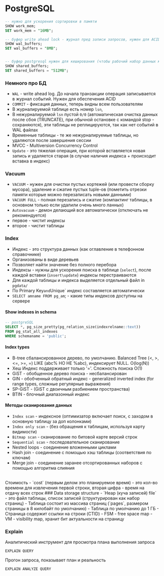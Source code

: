 # PostgreSQL
```sql
-- нужно для ускорения сортировки в памяти
SHOW work_mem;
SET work_mem = "16MB";

-- буфер write ahead lock - журнал пред записи запросов, нужен для ACID, после изменения сбрасываются на диск
SHOW wal_buffers;
SET wal_buffers = "8MB";


-- буфер postgresql нужен для кеширования (чтобы рабочий набор данных мог находится в кеше)
SHOW shared_buffers;
SET shared_buffers = "512MB";
```

### Немного про БД
- `WAL` - write ahead log. До начала транзакции операция записывается в журнал событий. Нужен для обеспечения ACID 
- `COMMIT` - фиксация данных, теперь видны всем пользователям
- В журналируемой таблице есть номер `lsn`, 
- В нежурналируемой `lsn` пустой `0/0` (автоматическая очистка данных после сбоя (TRUNCATE), при обычной остановке c командой stop - сохраняются), эти таблицы не реплицируются, так как нет событий в WAL файлах
- Временные таблицы - те же нежурналируемые таблицы, но удаляются после завершения сессии
- MVCC - Multiversion Concurrency Control
- `Update` - это тяжелая операция, при которой вставляется новая запись и удаляется старая (в случае наличия индекса + происходит вставка в индекс)

### Vacuum
- `VACUUM` - нужен для очистки пустых кортежей (или провести сборку мусора), удаление и сжатие пустых tuple-ов (пометить отрезки памяти которые можно перезаписать новыми данными)
- `VACUUM FULL` - полная перезапись и сжатие (компактинг таблицы, в основном только если удалили очень много ланных)
- `Autovacuum` - демон делающий все автоматически (отключать не рекомендуется)
- первое - чистит индексы
- второе - чистит таблицы


### Index
- Индекс - это структура данных (как оглавление в телефонном справочнике)
- Организованы в виде деревьев
- Позволяет найти значение без полного перебора
- Индексы - нужны для ускорения поиска в таблице (`select`), после каждой вставки (`insert\update`) индексы перестраиваются
- Для каждой таблицы и индекса выделяется отдельный файл in `pgdata/`
- По Primary Key` and `Unique` индекс составляется автоматически
- `SELECT amname FROM pg_am`; - какие типы индексов доступны на сервере

#### Show indexes in schema
```sql
-- postgreSQL
SELECT *, pg_size_pretty(pg_relation_size(indexrelname::text))
FROM pg_stat_all_indexes
WHERE schemaname = 'public';
```
#### Index types
- B-tree сбалансированное дерево, по умолчанию. Balanced Tree (<, >, <=, >=, =) LIKE (abc% НО НЕ %abc), индексирует NULL. O(log(N))
- Хеш Индекс поддерживает только '='. Сложность поиска O(1)
- GiST - обобщенное дерево поиска - несбалансирован
- GIN - обобченный обратный индекс - generalized inverted index (for range types, сложные регулярные выражения)
- SP-GiST - (GiST с двоичным разбиением пространства)
- BTIN - блочный диапазонный индекс

#### Методы сканирования данных
- `Index scan` - индексное (оптимизатор включает поиск, с заходом в основную таблицу за доп колонками)
- `Index only scan` - (без обращения к таблицам, используя карту видимости)
- `Bitmap scan` - сканирование по битовой карте версий строк
- `Sequential scan` - последовательное сканирование
- Nested loops - соединение вложенными циклами
- Hash join - соединение с помощью хэш таблицы (соответствия по ключам)
- Merge join - соединение заранее отсортированных наборов с помощью алгоритма слияния
<br>
Стоимость - `cost` (первым делом это планируемое время) - это кол-во времени для извлечения первой строки, вторая цифра - время на отдачу всех строк
### Data storage structure
- `Heap (куча записей) file` - это файл таблицы, список записей (структурирован как набор страниц)
- Таблица состоит из массива страниц (`pages`, размером страницы в 8 килобайт по умолчанию)
- Таблица по умолчанию до 1 ГБ
- Страница содержит ссылки на строки (CTID)
- FSM - free space map
- VM - visibility map, хранит бит актуальности на страницу


### Explain 
Аналитический инструмент для просмотра плана выполнения запроса
```
EXPLAIN QUERY
```
Прогон запроса, показывает план и реальность
```
EXPLAIN ANALYZE QUERY
```

